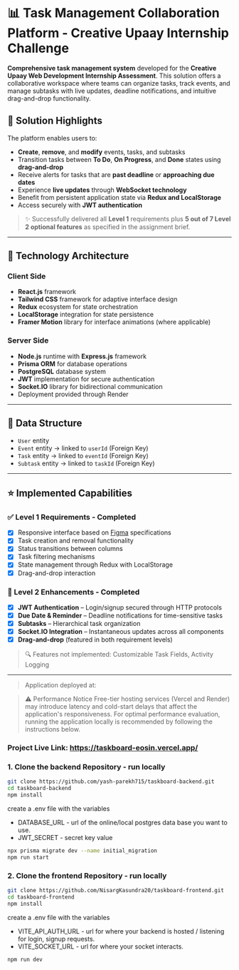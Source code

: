 # 📊 Task Management Collaboration Platform - Creative Upaay Internship Challenge

**Comprehensive task management system** developed for the **Creative Upaay Web Development Internship Assessment**. This solution offers a collaborative workspace where teams can organize tasks, track events, and manage subtasks with live updates, deadline notifications, and intuitive drag-and-drop functionality.

## 💫 Solution Highlights

The platform enables users to:

- **Create**, **remove**, and **modify** events, tasks, and subtasks
- Transition tasks between **To Do**, **On Progress**, and **Done** states using **drag-and-drop**
- Receive alerts for tasks that are **past deadline** or **approaching due dates**
- Experience **live updates** through **WebSocket technology**
- Benefit from persistent application state via **Redux and LocalStorage**
- Access securely with **JWT authentication**

> ✨ Successfully delivered all **Level 1** requirements plus **5 out of 7 Level 2 optional features** as specified in the assignment brief.

---

## 🔧 Technology Architecture

### Client Side

- **React.js** framework
- **Tailwind CSS** framework for adaptive interface design
- **Redux** ecosystem for state orchestration
- **LocalStorage** integration for state persistence
- **Framer Motion** library for interface animations (where applicable)

### Server Side

- **Node.js** runtime with **Express.js** framework
- **Prisma ORM** for database operations
- **PostgreSQL** database system
- **JWT** implementation for secure authentication
- **Socket.IO** library for bidirectional communication
- Deployment provided through Render

---

## 📝 Data Structure

- `User` entity
- `Event` entity → linked to `userId` (Foreign Key)
- `Task` entity → linked to `eventId` (Foreign Key)
- `Subtask` entity → linked to `taskId` (Foreign Key)

---

## ⭐ Implemented Capabilities

### ✅ Level 1 Requirements - Completed

- [x] Responsive interface based on [Figma](https://www.figma.com/design/2joKVlIEH43PfO9pFfsX51/DASHBOARD-DESIGN-TASK---CREATIVE-UPAAY?node-id=0-1&t=ShcwKcmHcyTqLA5T-1) specifications
- [x] Task creation and removal functionality
- [x] Status transitions between columns
- [x] Task filtering mechanisms
- [x] State management through Redux with LocalStorage
- [x] Drag-and-drop interaction

### 🌠 Level 2 Enhancements - Completed

- [x] **JWT Authentication** – Login/signup secured through HTTP protocols
- [x] **Due Date & Reminder** – Deadline notifications for time-sensitive tasks
- [x] **Subtasks** – Hierarchical task organization
- [x] **Socket.IO Integration** – Instantaneous updates across all components
- [x] **Drag-and-drop** (featured in both requirement levels)

> 🔍 Features not implemented: Customizable Task Fields, Activity Logging

---

> Application deployed at:

> ⚠️ Performance Notice
> Free-tier hosting services (Vercel and Render) may introduce latency and cold-start delays that affect the application's responsiveness.
> For optimal performance evaluation, running the application locally is recommended by following the instructions below.

### Project Live Link: https://taskboard-eosin.vercel.app/

### 1. Clone the backend Repository - run locally

```bash
git clone https://github.com/yash-parekh715/taskboard-backend.git
cd taskboard-backend
npm install
```

create a .env file with the variables

- DATABASE_URL - url of the online/local postgres data base you want to use.
- JWT_SECRET - secret key value

```bash
npx prisma migrate dev --name initial_migration
npm run start
```

### 2. Clone the frontend Repository - run locally

```bash
git clone https://github.com/NisargKasundra20/taskboard-frontend.git
cd taskboard-frontend
npm install
```

create a .env file with the variables

- VITE_API_AUTH_URL - url for where your backend is hosted / listening for login, signup requests.
- VITE_SOCKET_URL - url for where your socket interacts.

```bash
npm run dev
```
